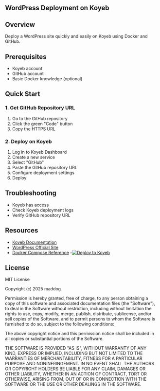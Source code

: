 ## WordPress Deployment on Koyeb

## Overview
Deploy a WordPress site quickly and easily on Koyeb using Docker and GitHub.

## Prerequisites
- Koyeb account
- GitHub account
- Basic Docker knowledge (optional)

## Quick Start

### 1. Get GitHub Repository URL
1. Go to the GitHub repository
2. Click the green "Code" button
3. Copy the HTTPS URL 

### 2. Deploy on Koyeb
1. Log in to Koyeb Dashboard
2. Create a new service
3. Select "GitHub"
4. Paste the GitHub repository URL
5. Configure deployment settings
6. Deploy

## Troubleshooting
- Koyeb has access
- Check Koyeb deployment logs
- Verify GitHub repository URL

## Resources
- [Koyeb Documentation](https://www.koyeb.com/docs)
- [WordPress Official Site](https://wordpress.org)
- [Docker Compose Reference](https://docs.docker.com/compose/)
   -[![Deploy to Koyeb](https://www.koyeb.com/static/images/deploy/button.svg)](https://app.koyeb.com/deploy?name=wordpress-on-koyeb&type=docker&image=maddog675%2Fwordpress-on-koyeb&instance_type=free&regions=was&instances_min=0&autoscaling_sleep_idle_delay=300&ports=80%3Bhttp%3B%2F&hc_protocol%5B80%5D=tcp&hc_grace_period%5B80%5D=5&hc_interval%5B80%5D=30&hc_restart_limit%5B80%5D=3&hc_timeout%5B80%5D=5&hc_path%5B80%5D=%2F&hc_method%5B80%5D=get)
## License

MIT License

Copyright (c) 2025 maddog

Permission is hereby granted, free of charge, to any person obtaining a copy
of this software and associated documentation files (the "Software"), to deal
in the Software without restriction, including without limitation the rights
to use, copy, modify, merge, publish, distribute, sublicense, and/or sell
copies of the Software, and to permit persons to whom the Software is
furnished to do so, subject to the following conditions:

The above copyright notice and this permission notice shall be included in all
copies or substantial portions of the Software.

THE SOFTWARE IS PROVIDED "AS IS", WITHOUT WARRANTY OF ANY KIND, EXPRESS OR
IMPLIED, INCLUDING BUT NOT LIMITED TO THE WARRANTIES OF MERCHANTABILITY,
FITNESS FOR A PARTICULAR PURPOSE AND NONINFRINGEMENT. IN NO EVENT SHALL THE
AUTHORS OR COPYRIGHT HOLDERS BE LIABLE FOR ANY CLAIM, DAMAGES OR OTHER
LIABILITY, WHETHER IN AN ACTION OF CONTRACT, TORT OR OTHERWISE, ARISING FROM,
OUT OF OR IN CONNECTION WITH THE SOFTWARE OR THE USE OR OTHER DEALINGS IN THE
SOFTWARE.
